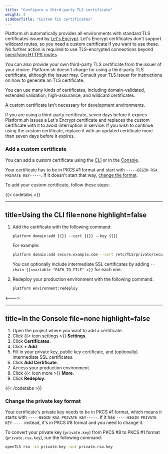 ```yaml
---
title: "Configure a third-party TLS certificate"
weight: 3
sidebarTitle: "Custom TLS certificates"
---
```


Platform.sh automatically provides all environments with standard TLS certificates issued by [Let's Encrypt](https://letsencrypt.org/).
Let's Encrypt certificates don't support wildcard routes,
  so you need a custom certificate if you want to use these.
No further action is required to use TLS-encrypted connections beyond [specifying HTTPS routes](../../define-routes/https.md).

You can also provide your own third-party TLS certificate from the issuer of your choice.
Platform.sh doesn't charge for using a third-party TLS certificate, although the issuer may.
Consult your TLS issuer for instructions on how to generate an TLS certificate.

You can use many kinds of certificates, including domain-validated, extended validation, high-assurance, and wildcard certificates.

A custom certificate isn't necessary for development environments.

If you are using a third-party certificate, seven days before it expires
Platform.sh issues a Let's Encrypt certificate and replaces the custom certificate with it to avoid interruption in service.
If you wish to continue using the custom certificate,
replace it with an updated certificate more than seven days before it expires.

### Add a custom certificate

You can add a custom certificate using the [CLI](../../administration/cli/_index.md) or in the [Console](../../administration/web/_index.md).

Your certificate has to be in PKCS #1 format and start with `-----BEGIN RSA PRIVATE KEY-----`.
If it doesn't start that way, [change the format](#change-the-private-key-format).

To add your custom certificate, follow these steps:

{{< codetabs >}}

---
title=Using the CLI
file=none
highlight=false
---

1. Add the certificate with the following command:

   <!-- This is in HTML to get the variable shortcode to work properly -->
   <div class="highlight"><pre class="chroma"><code class="language-bash" data-lang="bash">platform domain:add {{<variable "YOUR_DOMAIN" >}} --cert {{<variable "PATH_TO_CERTIFICATE_FILE" >}} --key {{<variable "PATH_TO_PRIVATE_KEY_FILE" >}}</code></pre></div>

   For example:

   ```bash
   platform domain:add secure.example.com --cert /etc/TLS/private/secure-example-com.crt --key /etc/TLS/private/secure-example-com.key
   ```

   You can optionally include intermediate SSL certificates by adding <code>&hyphen;&hyphen;chain {{<variable "PATH_TO_FILE" >}}</code> for each one.

2. Redeploy your production environment with the following command:

   ```bash
   platform environment:redeploy
   ```

<--->

---
title=In the Console
file=none
highlight=false
---

1. Open the project where you want to add a certificate.
2. Click {{< icon settings >}} **Settings**.
3. Click **Certificates**.
4. Click **+ Add**.
5. Fill in your private key, public key certificate, and (optionally) intermediate SSL certificates.
6. Click **Add Certificate**.
7. Access your production environment.
8. Click {{< icon more >}} **More**.
9. Click **Redeploy**.

{{< /codetabs >}}

### Change the private key format

Your certificate's private key needs to be in PKCS #1 format, which means it starts with `-----BEGIN RSA PRIVATE KEY-----`.
If it has `-----BEGIN PRIVATE KEY-----` instead, it's in PKCS #8 format and you need to change it.

To convert your private key (`private.key`) from PKCS #8 to PKCS #1 format (`private.rsa.key`), run the following command:

```bash
openTLS rsa -in private.key -out private.rsa.key
```
